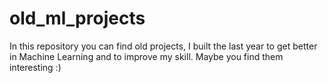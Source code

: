 # old_ml_projects
In this repository you can find old projects, I built the last year to get better in Machine Learning and to improve my skill. Maybe you find them interesting :)
